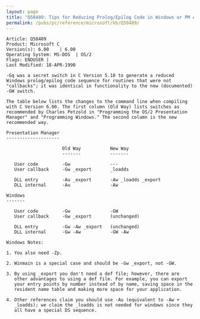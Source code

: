 ```yaml
---
layout: page
title: "Q58489: Tips for Reducing Prolog/Epilog Code in Windows or PM Apps"
permalink: /pubs/pc/reference/microsoft/kb/Q58489/
---
```


	Article: Q58489
	Product: Microsoft C
	Version(s): 6.00    | 6.00
	Operating System: MS-DOS  | OS/2
	Flags: ENDUSER |
	Last Modified: 18-APR-1990
	
	-Gq was a secret switch in C Version 5.10 to generate a reduced
	Windows prolog/epilog code sequence for routines that were not
	"callbacks"; it was identical in functionality to the new (documented)
	-GW switch.
	
	The table below lists the changes to the command line when compiling
	with C Version 6.00. The first column (Old Way) lists switches as
	recommended by Charles Petzold in "Programming the OS/2 Presentation
	Manager" and "Programming Windows." The second column is the new
	recommended way.
	
	Presentation Manager
	--------------------
	
	                     Old Way           New Way
	                     -------           -------
	
	   User code         -Gw               ---
	   User callback     -Gw _export       _loadds
	
	   DLL entry         -Au _export       -Aw _loadds _export
	   DLL internal      -Au               -Aw
	
	Windows
	-------
	
	   User code         -Gw               -GW
	   User callback     -Gw _export       (unchanged)
	
	   DLL entry         -Gw -Aw _export   (unchanged)
	   DLL internal      -Gw -Aw           -GW -Aw
	
	Windows Notes:
	
	1. You also need -Zp.
	
	2. Winmain is a special case and should be -Gw _export, not -GW.
	
	3. By using _export you don't need a def file; however, there are
	   other advantages to using a def file. For example, you can export
	   your entry points by number instead of by name, saving space in the
	   resident name table and making more space for your application.
	
	4. Other references claim you should use -Au (equivalent to -Aw +
	   _loadds); we claim the _loadds is not needed for windows since they
	   all have a special DS sequence.
